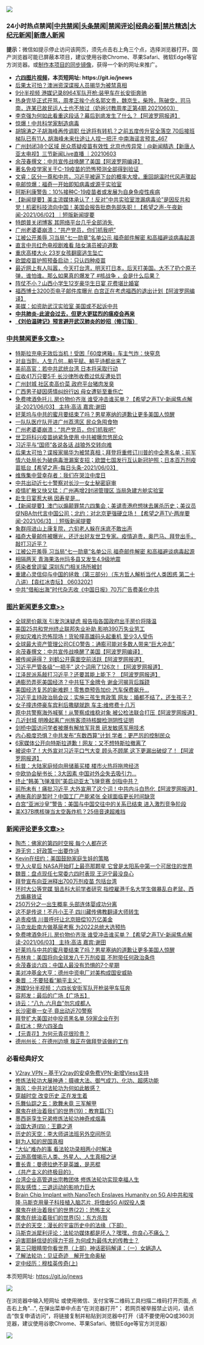 ![](https://raw.githubusercontent.com/fqnews/bnews/master/64photo/fqnews-qr.jpg)

<div id="tt">
<h3>24小时热点禁闻|<a href="#%E4%B8%AD%E5%85%B1%E7%A6%81%E9%97%BB%E6%9B%B4%E5%A4%9A%E6%96%87%E7%AB%A0">中共禁闻</a>|<a href="#%E5%9B%BE%E7%89%87%E6%96%B0%E9%97%BB%E6%9B%B4%E5%A4%9A%E6%96%87%E7%AB%A0">头条禁闻</a>|<a href="#%E6%96%B0%E9%97%BB%E8%AF%84%E8%AE%BA%E6%9B%B4%E5%A4%9A%E6%96%87%E7%AB%A0">禁闻评论|<a href="#%E5%BF%85%E7%9C%8B%E7%BB%8F%E5%85%B8%E5%A5%BD%E6%96%87">经典必看|<a href="/video.md#%E7%A6%81%E7%89%87%E7%B2%BE%E9%80%89">禁片精选</a>|<a href="https://github.com/fqnews/djy/blob/master/gb/nf1351518.md#1">大纪元新闻</a>|<a href="https://github.com/fqnews/ntdtv/blob/master/gb/prog204.md#1">新唐人新闻</a></h3>
<div><b>提示：</b>微信如提示停止访问该网页，须先点击右上角三个点，选择浏览器打开。国产浏览器可能已屏蔽本项目，建议使用谷歌Chrome、苹果Safari、微软Edge等官方浏览器。或<a href="https://github.com/fqnews/bnews/blob/master/%E5%88%B6%E4%BD%9Cgit%E7%A6%81%E9%97%BB%E9%95%9C%E5%83%8F.md">制作本项目的同步镜像</a>，获得一个新的网址来推广。</div>
<ul>
<li><b><a href="http://d1.bdrive.tk/64.mp4" target="_blank">六四图片视频</a>，本页短网址: https://git.io/jnews</b></li>
<li><a href="/cbnews/20210603/1559262.md">后果太可怕？澳洲资深谍报人员揭华为被禁真相</a></li>
<li><a href="/cbnews/20210603/1559296.md">9分半视频 港媒记录8964军队开枪:装甲车在长安街奔驰</a></li>
<li><a href="/bannedvideo/20210603/1559416.md">热身完毕正式开骂，周孝正挨个点名郭文贵，魏京生，柴玲，陈破空，司马南，连某已故民运人士也不放过（奶爸讨教周孝正第4期 20210603）</a></li>
<li><a href="/cbnews/20210603/1559342.md">李克强为何如此看重这段话？幕后到底发生了什么？【阿波罗网报道】</a></li>
<li><a href="/bannedvideo/20210603/1559484.md">惊爆！中共科学家制造病毒</a></li>
<li><a href="/comments/20210603/1559253.md">胡锦涛之子胡海峰再传调职 仕途将有转机？之前五度传升官全落空 70后接班梯队已有11人 胡海峰未来仕途让人捏一把汗 中南海谣言预言_467</a></li>
<li><a href="/bannedvideo/20210603/1559408.md">广州封闭38个区域 民众质疑疫苗有效性 北京也传异常｜@新闻精选【新唐人亚太电视】三节新闻Live直播 ｜20210603</a></li>
<li><a href="/topimagenews/20210603/1559198.md">余茂春撰文：中共宣传战唤醒了美国【阿波罗网编译】</a></li>
<li><a href="/headline/20210603/1559263.md">著名免疫学家关于C-19疫苗的恐怖预测全部得到验证</a></li>
<li><a href="/bannedvideo/20210603/1559325.md">文睿：区分一尊和中共，习近平被逼下台的概率大增，重回胡温时代风声骤起</a></li>
<li><a href="/cnnews/20210603/1559498.md">电邮惊爆：福奇一开始即知病毒或源于实验室</a></li>
<li><a href="/headline/20210603/1559256.md">阿斯利康警告：10%接种C-19疫苗者或发展为自身免疫性疾病</a></li>
<li><a href="/comments/20210603/1559276.md">【新闻提要】美主流媒体承认了！反对”中共实验室泄漏病毒论”是因反共和党！机密科技流向中国！美国会报告批商务部失职！【希望之声-午夜新闻-2021/06/02】｜短版新闻提要</a></li>
<li><a href="/worldnews/usa/20210603/1559187.md">特朗普关闭博客 其网络平台几乎全部消失 </a></li>
<li><a href="/cbnews/20210604/1559695.md">广州老婆婆崩溃：“共产党员，你们抓我吧”</a></li>
<li><a href="/cbnews/20210603/1559472.md">江被公开羞辱 习当局“七一勋章”名单公示 福奇邮件解密 和高福避谈病毒起源</a></li>
<li><a href="/cbnews/20210603/1559396.md">直言中共红色电视剧难看 陆女演员被迫道歉</a></li>
<li><a href="/cbnews/20210603/1559219.md">重庆高楼大火 23岁女孩翻窗逃生坠亡</a></li>
<li><a href="/comments/20210604/1559618.md">欧盟疫苗护照预备启动：只认四种疫苗</a></li>
<li><a href="/bannedvideo/20210603/1559431.md">最近网上有人叫嚣，今天打台湾，明天打日本，后天打美国。大不了扔个原子弹，谁怕谁。那么如果真的爆发了 #核战争 ，会是什么后果？</a></li>
<li><a href="/cbnews/20210603/1559397.md">阵仗不小？山西小学生12岁豪华生日宴 花费堪比婚宴</a></li>
<li><a href="/cnnews/20210603/1559348.md">福西博士3200页电子邮件库曝光 白宫正在考虑福西的退出计划【阿波罗网编译】</a></li>
<li><a href="/cnnews/20210603/1559497.md">美媒：如资助武汉实验室 美国或不起诉中共</a></li>
<li><b><a href="/comments/20200211/1275071.md" target="_blank">中共肺炎-此波会过去，但更大更猛烈的瘟疫会再来</a></b></li>
<li><b><a href="/comments/20200207/1272816.md" target="_blank">《刘伯温碑记》预言避开武汉肺炎的妙招（修订版）</a></b></li>
</ul>
</div>

<div class="catlist">
<h3><a href="/cbnews/" target="_blank">中共禁闻</a><span><a href="/cbnews/" target="_blank" rel="nofollow">更多文章>></a></span></h3>
<ul>
<li><a href="/cbnews/20210604/1559850.md" target="_blank">特斯拉充电无效后当机！受困「60度烤箱」车主气炸：快窒息</a></li>
<li><a href="/cbnews/20210604/1559849.md" target="_blank">对韭当割，人生几何…躺平赋、躺平诗都出来了</a></li>
<li><a href="/cbnews/20210604/1559828.md" target="_blank">美前高官：若中共武统台湾 日本将采取行动</a></li>
<li><a href="/cbnews/20210604/1559827.md" target="_blank">应收41万只要5千 长沙律所收费过低反遭处罚</a></li>
<li><a href="/cbnews/20210604/1559826.md" target="_blank">广州封城 社区卖高价菜 政府平台猪肉发臭</a></li>
<li><a href="/cbnews/20210604/1559810.md" target="_blank">广西男子疑因感情纠纷行凶 母女遭斩至重伤亡</a></li>
<li><a href="/comments/20210604/1559793.md" target="_blank">免费啤酒免托儿   房价物价齐涨 谁受冲击谁买单？【希望之声TV-新闻焦点解读-2021/06/03】 主持:高洁  嘉宾:谢田</a></li>
<li><a href="/comments/20210604/1559792.md" target="_blank">好莱坞与中共的蜜月要结束了吗？男星塞纳的道歉让更多美国人惊醒</a></li>
<li><a href="/cbnews/20210604/1559696.md" target="_blank">一队队医疗队开进广州荔湾区 民众急囤食物</a></li>
<li><a href="/cbnews/20210604/1559695.md" target="_blank">广州老婆婆崩溃：“共产党员，你们抓我吧”</a></li>
<li><a href="/cbnews/20210604/1559694.md" target="_blank">世卫将科兴疫苗纳紧急使用 中共被曝忽悠民众</a></li>
<li><a href="/cbnews/20210604/1559671.md" target="_blank">习近平与“国师”各说各话 战狼外交转向难</a></li>
<li><a href="/comments/20210604/1559651.md" target="_blank">后果太可怕？谍报家揭华为被禁真相；拜登将重修订川普的中企黑名单；前军情六处局长为破病毒泄漏案支招；欧盟七国发行互认新冠护照；日本百万剂疫苗抵台【希望之声-每日头条-2021/06/03】</a></li>
<li><a href="/cbnews/20210603/1559581.md" target="_blank">维族集中营幸存者：我们在哭泣中度日</a></li>
<li><a href="/cbnews/20210603/1559580.md" target="_blank">中共出动近七十警察对长沙一女士秘密庭审</a></li>
<li><a href="/cbnews/20210603/1559555.md" target="_blank">疫情扩散又快又猛：广州再增2封闭管理区 当局急建方舱实验室</a></li>
<li><a href="/cbnews/20210603/1559554.md" target="_blank">赴生日宴惹大祸 因寿星是…</a></li>
<li><a href="/comments/20210603/1559513.md" target="_blank">【新闻提要】澳门以煽颠罪禁六四集会；美谴责港府想抹去屠杀历史；美议员促NBA勿代言中国公司；北约：对北京更强硬立场！【希望之声TV-两岸要闻-2021/06/3】｜短版新闻提要</a></li>
<li><a href="/cbnews/20210603/1559507.md" target="_blank">象群闯进山上康复院，六旬老人躲在床底不敢出声</a></li>
<li><a href="/comments/20210603/1559489.md" target="_blank">福奇大量邮件被曝光，还迁出好友世卫专家。疫情追责，奥巴马、拜登出手，敲打习近平？</a></li>
<li><a href="/cbnews/20210603/1559472.md" target="_blank">江被公开羞辱 习当局“七一勋章”名单公示 福奇邮件解密 和高福避谈病毒起源</a></li>
<li><a href="/cbnews/20210603/1559471.md" target="_blank">相隔两天 青海果洛州玛多县又发生4.9级地震</a></li>
<li><a href="/cbnews/20210603/1559434.md" target="_blank">感染者曾逗留 深圳东门相关场所被封</a></li>
<li><a href="/comments/20210603/1559428.md" target="_blank">重建心灵信仰与中国的拯救（第三部分）（东方哲人解析当代人类困惑  第二十八讲）【袁红冰杏坛】 06032021</a></li>
<li><a href="/cbnews/20210603/1559411.md" target="_blank">中共“借船出海”时代杂志收《中国日报》70万广告费美化中共</a></li>

</ul>
</div>
<div class="catlist">
<h3><a href="/topimagenews/" target="_blank">图片新闻</a><span><a href="/topimagenews/" target="_blank" rel="nofollow">更多文章>></a></span></h3>
<ul>
<li><a href="/topimagenews/20210604/1559716.md" target="_blank">全球房价飙涨 引发泡沫疑虑 报告指各国政府出手房价将降温</a></li>
<li><a href="/topimagenews/20210604/1559658.md" target="_blank">美国25共和党州终止联邦失业补助 影响390万失业劳工</a></li>
<li><a href="/topimagenews/20210604/1559625.md" target="_blank">宛如灾难片恐怖现场！货轮撞高雄码头起重机 至少3人受伤</a></li>
<li><a href="/topimagenews/20210604/1559624.md" target="_blank">全球最大资产管理公司CEO警告：通膨可能对多数人带来“巨大冲击”</a></li>
<li><a href="/topimagenews/20210603/1559198.md" target="_blank">余茂春撰文：中共宣传战唤醒了美国【阿波罗网编译】</a></li>
<li><a href="/topimagenews/20210602/1558626.md" target="_blank">被传闻逼得？ 刘鹤公开露面空前活跃【阿波罗网报道】</a></li>
<li><a href="/topimagenews/20210602/1558579.md" target="_blank">习近平严管各级“一把手” 这个词用了126次！【阿波罗网报道】</a></li>
<li><a href="/topimagenews/20210601/1557942.md" target="_blank">江泽民派系敲打习近平？还要其能上能下？ 【阿波罗网报道】</a></li>
<li><a href="/topimagenews/20210601/1557763.md" target="_blank">通膨恐弄死美国经济？中共狂下金牌令 谢金河揭背后蹊跷</a></li>
<li><a href="/topimagenews/20210601/1557490.md" target="_blank">美国经济复苏的新难题！零售商预告加价 汽车保费飙升…</a></li>
<li><a href="/topimagenews/20210531/1557253.md" target="_blank">习近平主持政治局会议：实施三孩生育政策 网友：婚都不结了，还生孩子？</a></li>
<li><a href="/topimagenews/20210531/1557216.md" target="_blank">女子撞违停豪车宾利后撒腿就跑 车主:维修费十几万</a></li>
<li><a href="/topimagenews/20210531/1557014.md" target="_blank">原中共警察海外喊冤！从警察成维稳对象 被公检法联合打压【阿波罗网报道】</a></li>
<li><a href="/topimagenews/20210531/1556882.md" target="_blank">几近封城 明晚起离广州旅客须持核酸检测阴性证明</a></li>
<li><a href="/topimagenews/20210531/1556881.md" target="_blank">剑桥中国访问学者被爆有解放军背景 研发敏感军用技术</a></li>
<li><a href="/topimagenews/20210530/1556364.md" target="_blank">内心极度恐惧？中共发布“东数西算”计划 学者：更严厉的控制民众</a></li>
<li><a href="/topimagenews/20210529/1556157.md" target="_blank">6家媒体公开向特斯拉道歉！网友：又不想特斯拉撤离了</a></li>
<li><a href="/topimagenews/20210529/1556099.md" target="_blank">被说中了！大外宣对习近平口气大变 顾头不顾尾 这下更漏出破绽了！【阿波罗网报道】</a></li>
<li><a href="/topimagenews/20210529/1555930.md" target="_blank">标普：大陆家庭倾向用储蓄买楼 楼市火热将拖垮经济</a></li>
<li><a href="/topimagenews/20210529/1555876.md" target="_blank">中欧协会秘书长：3大因素 中国对外企失去吸引力…</a></li>
<li><a href="/topimagenews/20210529/1555852.md" target="_blank">终止“韩美飞弹准则”美启动亚太飞弹竞赛 剑指中共？</a></li>
<li><a href="/topimagenews/20210528/1555477.md" target="_blank">前所未有！痛批习近平 大外宣用了这个词！中共内斗白热化【阿波罗网报道】</a></li>
<li><a href="/topimagenews/20210528/1555148.md" target="_blank">通胀真的是暂时？中国工厂产能紧张 全球面临更长时间缺货</a></li>
<li><a href="/topimagenews/20210527/1554774.md" target="_blank">白宫“亚洲沙皇”警告：美国与中国交往中的关系已结束 进入激烈竞争阶段</a></li>
<li><a href="/topimagenews/20210527/1554539.md" target="_blank">美X37B携核弹当太空轰炸机？25倍音速超难挡</a></li>

</ul>
</div>
<div class="catlist">
<h3><a href="/comments/" target="_blank">新闻评论</a><span><a href="/comments/" target="_blank" rel="nofollow">更多文章>></a></span></h3>
<ul>
<li><a href="/comments/20210604/1559855.md" target="_blank">陶杰：佛家的第四时空报 每个人都在还</a></li>
<li><a href="/comments/20210604/1559854.md" target="_blank">游无穷：好政策一出要作诗</a></li>
<li><a href="/comments/20210604/1559853.md" target="_blank">Kevin在纽约：美国鼓励家庭生娃的策略</a></li>
<li><a href="/comments/20210604/1559847.md" target="_blank">登入火星后 NASA开始盯上最亮那颗星 它曾是太阳系中第一个可居住的世界</a></li>
<li><a href="/comments/20210604/1559843.md" target="_blank">魏晋：盘点现任七常委六四时表现 王沪宁最没良心</a></li>
<li><a href="/comments/20210604/1559842.md" target="_blank">拜登宣布向亚洲释出700万剂疫苗 包括台湾</a></li>
<li><a href="/comments/20210604/1559807.md" target="_blank">环时大公等党媒 狙击科大前学者研究 指控雇港千名大学生做暴乱白老鼠、西方煽暴铁证</a></li>
<li><a href="/comments/20210604/1559806.md" target="_blank">250万分之一出生概率 头部连体婴成功分离</a></li>
<li><a href="/comments/20210604/1559805.md" target="_blank">这不是传说！不丹小王子 四川藏传佛教翻译大师转生</a></li>
<li><a href="/comments/20210604/1559803.md" target="_blank">追责疫情 川普呼吁让北京赔偿10万亿美金</a></li>
<li><a href="/comments/20210604/1559802.md" target="_blank">马克龙赴南方做基层考察 为2022总统大选预热</a></li>
<li><a href="/comments/20210604/1559793.md" target="_blank">免费啤酒免托儿   房价物价齐涨 谁受冲击谁买单？【希望之声TV-新闻焦点解读-2021/06/03】 主持:高洁  嘉宾:谢田</a></li>
<li><a href="/comments/20210604/1559792.md" target="_blank">好莱坞与中共的蜜月要结束了吗？男星塞纳的道歉让更多美国人惊醒</a></li>
<li><a href="/comments/20210604/1559783.md" target="_blank">布林肯：美国将向全球发八千万剂疫苗 不附带任何政治条件</a></li>
<li><a href="/comments/20210604/1559782.md" target="_blank">余茂春谈六四：中国人最没有恐惧的7个星期</a></li>
<li><a href="/comments/20210604/1559766.md" target="_blank">美对冲基金大亨：德州中资电厂对美构成国安威胁</a></li>
<li><a href="/comments/20210604/1559757.md" target="_blank">秦晋 ：不要轻看“躺平主义” </a></li>
<li><a href="/comments/20210604/1559754.md" target="_blank">港媒9分半视频：六四长安街军队开枪装甲车狂奔</a></li>
<li><a href="/comments/20210604/1559746.md" target="_blank">容邦发：最后的广场【广场五】</a></li>
<li><a href="/comments/20210604/1559745.md" target="_blank">诗云：“八九.六月血”勿忘成都人</a></li>
<li><a href="/comments/20210604/1559726.md" target="_blank">长沙密审一女子 竟出动近70警察</a></li>
<li><a href="/comments/20210604/1559725.md" target="_blank">拜登扩大美国对中投资黑名单 59家企业在列</a></li>
<li><a href="/comments/20210604/1559724.md" target="_blank">袁红冰：祭六四圣血</a></li>
<li><a href="/comments/20210604/1559714.md" target="_blank">【元青花】为何元青花很珍贵？</a></li>
<li><a href="/comments/20210604/1559707.md" target="_blank">德州州长：在德州边境 我正在做拜登该做的工作</a></li>

</ul>
</div>

<div class="catlist">
<h3>必看经典好文</h3>
<ul>
<li><a href="/comments/20210402/1257608.md" target="_blank">V2ray VPN &#8211; 基于V2ray的安卓免费VPN-新增Vless支持</a></li>
<li><a href="/comments/20191203/1234383.md" target="_blank">修炼法轮功大展神通：摄魂大法、御气成刀、化功、超感功能</a></li>
<li><a href="/comments/20191218/1228234.md" target="_blank">海风：中共对法轮功为何如此敏感？</a></li>
<li><a href="/comments/20200626/1259925.md" target="_blank">穿越时空 改变历史 正在发生着</a></li>
<li><a href="/tculture/20170715/791820.md" target="_blank">乐舞仙踪之五：歌舞未竟 三军解甲</a></li>
<li><a href="/comments/20180716/972458.md" target="_blank">魔鬼在统治着我们的世界(19)：教育篇(下)</a></li>
<li><a href="/topimagenews/20210214/1487270.md" target="_blank">墨西哥孪生兄弟修炼法轮功神奇戒烟毒</a></li>
<li><a href="/cbnews/20180310/912637.md" target="_blank">治国大道(四)：王霸之道</a></li>
<li><a href="/tculture/20121025/73064.md" target="_blank">历史的天空：李大师讲法班另外空间所见</a></li>
<li><a href="/comments/20200926/1403589.md" target="_blank">鲜为人知的民国真相</a></li>
<li><a href="/cbnews/20210428/1535533.md" target="_blank">“大仙”难办的事  看法轮功录相两小时解决</a></li>
<li><a href="/comments/20200919/82684.md" target="_blank">云游高僧揭示人类、外星人、人生真相之谜</a></li>
<li><a href="/comments/20180726/727420.md" target="_blank">曹长青：曼德拉绝不是英雄，是恶棍</a></li>
<li><a href="/bookwiki/20171120/858084.md" target="_blank">《共产主义的终极目的》</a></li>
<li><a href="/comments/20200528/1335859.md" target="_blank">台湾企业高管退出宗教团体 修炼法轮功实现幸福人生</a></li>
<li><a href="/cbnews/20200126/1265515.md" target="_blank">网友感悟：三退运动的影响力巨大</a></li>
<li><a href="/comments/20200901/1451956.md" target="_blank">Brain Chip Implant with NanoTech Enslaves Humanity on 5G AI中共和埃隆∙马斯克用量子科技植入脑芯片, 将借由5G AI奴役人类</a></li>
<li><a href="/comments/20180804/981524.md" target="_blank">魔鬼在统治着我们的世界(22)：恐怖主义</a></li>
<li><a href="/topimagenews/20180524/946967.md" target="_blank">魔鬼在统治着我们的世界(5)：东方杀戮</a></li>
<li><a href="/tculture/20121025/73066.md" target="_blank">历史的天空：漫长的宇宙历史中的法缘（下部）</a></li>
<li><a href="/comments/20210207/1482940.md" target="_blank">马斯克派犀利评论：法轮功媒体都是坏人？嘿嘿，你良心不痛么？</a></li>
<li><a href="/comments/20200622/1346846.md" target="_blank">迫害耶稣信徒的得力干将  为何成为最伟大的传教士？</a></li>
<li><a href="/comments/20200426/1319648.md" target="_blank">第三只眼睛带你看世界（上部）神话密码解译：（一）女娲造人</a></li>
<li><a href="/comments/20200307/1289968.md" target="_blank">了解法轮功：见证奇迹　解开生命奥秘</a></li>
<li><a href="/tculture/xiulian/20151104/467495.md" target="_blank">定中经历：穆桂英传奇(上)</a></li>

</ul>
</div>

本页短网址: https://git.io/jnews

![](https://raw.githubusercontent.com/fqnews/bnews/master/64photo/fqnews-qr.jpg)

在浏览器中输入短网址 或使用微信、支付宝等二维码工具扫描二维码打开页面, 点击右上角"...", 在弹出菜单中点击“在浏览器打开”； 若网页被举报禁止访问，请点击“恢复申请访问”，将链接复制并粘贴到浏览器中打开（请不要使用QQ或360浏览器，建议使用谷歌Chrome、苹果Safari、微软Edge等官方浏览器）

![](https://raw.githubusercontent.com/fqnews/bnews/master/64photo/wx.jpg)